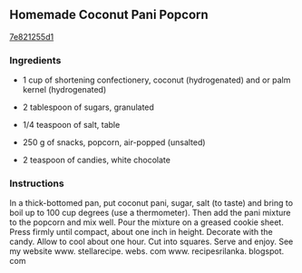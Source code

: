 ## Homemade Coconut Pani Popcorn

[7e821255d1](https://recipeland.com/recipe/v/homemade-coconut-pani-popcorn-51174)

### Ingredients

 - 1 cup of shortening confectionery, coconut (hydrogenated) and or palm kernel (hydrogenated)

 - 2 tablespoon of sugars, granulated

 - 1/4 teaspoon of salt, table

 - 250 g of snacks, popcorn, air-popped (unsalted)

 - 2 teaspoon of candies, white chocolate

### Instructions

In a thick-bottomed pan, put coconut pani, sugar, salt (to taste) and bring to boil up to 100 cup degrees (use a thermometer). Then add the pani mixture to the popcorn and mix well. Pour the mixture on a greased cookie sheet. Press firmly until compact, about one inch in height. Decorate with the candy. Allow to cool about one hour. Cut into squares. Serve and enjoy. See my website www. stellarecipe. webs. com www. recipesrilanka. blogspot. com
